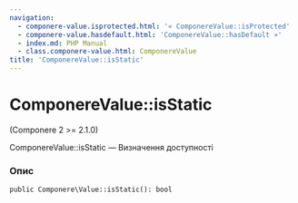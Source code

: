 ```yaml
---
navigation:
  - componere-value.isprotected.html: '« ComponereValue::isProtected'
  - componere-value.hasdefault.html: 'ComponereValue::hasDefault »'
  - index.md: PHP Manual
  - class.componere-value.html: ComponereValue
title: 'ComponereValue::isStatic'
---
```

# ComponereValue::isStatic

(Componere 2 >= 2.1.0)

ComponereValue::isStatic — Визначення доступності

### Опис

```methodsynopsis
public Componere\Value::isStatic(): bool
```
